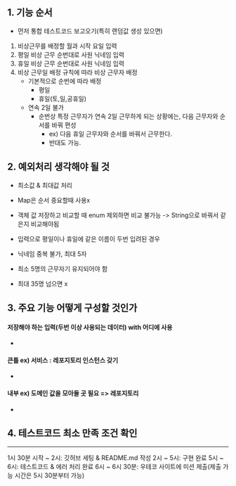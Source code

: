 ## 1. 기능 순서
- 먼저 통합 테스트코드 보고오기(특히 랜덤값 생성 있으면)
1. 비상근무를 배정할 월과 시작 요일 입력
2. 평일 비상 근무 순번대로 사원 닉네임 입력
3. 휴일 비상 근무 순번대로 사원 닉네임 입력
4. 비상 근무일 배정 규칙에 따라 비상 근무자 배정
   - 기본적으로 순번에 따라 배정
     - 평일
     - 휴일(토,일,공휴일)
   - 연속 2일 불가
     - 순번상 특정 근무자가 연속 2일 근무하게 되는 상황에는, 다음 근무자와 순서를 바꿔 편성
       - ex) 다음 휴일 근무자와 순서를 바꿔서 근무한다.
       - 반대도 가능.


## 2. 예외처리 생각해야 될 것
- 최소값 & 최대값 처리
- Map은 순서 중요할때 사용x
- 객체 값 저장하고 비교할 때 enum 제외하면 비교 불가능 -> String으로 바꿔서 같은지 비교해야됨

- 입력으로 평일이나 휴일에 같은 이름이 두번 입려된 경우
- 닉네임 중복 불가, 최대 5자
- 최소 5명의 근무자기 유지되어야 함
- 최대 35명 넘으면 x

## 3. 주요 기능 어떻게 구성할 것인가
#### 저장해야 하는 입력(두번 이상 사용되는 데이터) with 어디에 사용
- 

#### 큰틀 ex) 서비스 : 레포지토리 인스턴스 갖기
- 

#### 내부 ex) 도메인 값을 모아둘 곳 필요 => 레포지토리
- 

## 4. 테스트코드 최소 만족 조건 확인



---
1시 30분 시작 ~ 2시: 깃허브 세팅 & README.md 작성
2시 ~ 5시: 구현 완료
5시 ~ 6시: 테스트코드 & 에러 처리 완료
6시 ~ 6시 30분: 우테코 사이트에 미션 제출(제출 가능 시간은 5시 30분부터 가능)

